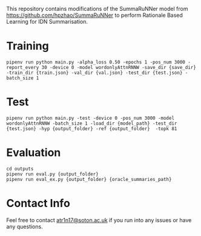 This repository contains modifications of the SummaRuNNer model from https://github.com/hpzhao/SummaRuNNer to perform Rationale Based Learning for IDN Summarisation.

# Training
```
pipenv run python main.py -alpha_loss 0.50 -epochs 1 -pos_num 3000 -report_every 30 -device 0 -model wordonlyAttnRNNW -save_dir {save_dir} -train_dir {train.json} -val_dir {val.json} -test_dir {test.json} -batch_size 1
```
# Test
```
pipenv run python main.py -test -device 0 -pos_num 3000 -model wordonlyAttnRNNW -batch_size 1 -load_dir {model_path} -test_dir {test.json} -hyp {output_folder} -ref {output_folder}  -topk 81
```

# Evaluation
```
cd outputs
pipenv run eval.py {output_folder}
pipenv run eval_ex.py {output_folder} {oracle_summaries_path}
```

# Contact Info
Feel free to contact atr1n17@soton.ac.uk if you run into any issues or have any questions.
